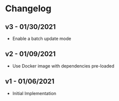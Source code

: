 # Changelog

## v3 - 01/30/2021

- Enable a batch update mode

## v2 - 01/09/2021

- Use Docker image with dependencies pre-loaded

## v1 - 01/06/2021

- Initial Implementation
